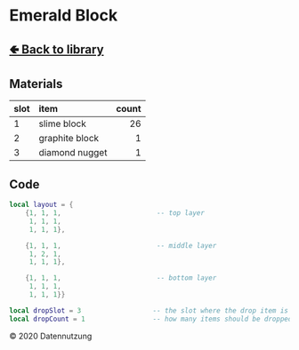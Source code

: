 # Emerald Block

## [🢀 Back to library](../library.md)

## Materials

slot| item           | count
:---|:---------------|-----:
1   | slime block    |    26
2   | graphite block |     1
3   | diamond nugget |     1

## Code

```lua
local layout = {
    {1, 1, 1,                        -- top layer
     1, 1, 1,
     1, 1, 1},

    {1, 1, 1,                        -- middle layer
     1, 2, 1,
     1, 1, 1},

    {1, 1, 1,                        -- bottom layer
     1, 1, 1,
     1, 1, 1}}

local dropSlot = 3                  -- the slot where the drop item is
local dropCount = 1                 -- how many items should be dropped
```

&copy; 2020 Datennutzung
